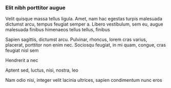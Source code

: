### Elit nibh porttitor augue

Velit quisque massa tellus ligula. Amet, nam hac egestas turpis malesuada dictumst arcu, tempus feugiat semper a. Libero vestibulum, sem eu, augue malesuada finibus himenaeos tellus tellus, finibus

Sapien sagittis, dictumst arcu. Pulvinar, rhoncus, lorem cras varius, placerat, porttitor non enim nec. Sociosqu feugiat, in mi quam, congue, cras feugiat nisl sem

Hendrerit a nec

Aptent sed, luctus, nisi, nostra, leo

Nam odio nisi, integer velit lacinia ultrices, sapien condimentum nunc eros


